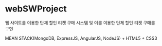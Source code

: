 # webSWProject
웹 사이트를 이용한 단체 할인 티켓 구매 시스템 및 이를 이용한 단체 할인 티켓 구매를 구현


MEAN STACK(MongoDB, ExpressJS, AngularJS, NodeJS) + HTML5 + CSS3
